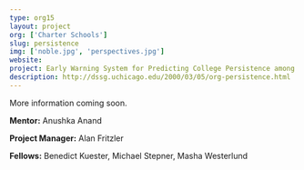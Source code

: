 ```yaml
---
type: org15
layout: project
org: ['Charter Schools']
slug: persistence
img: ['noble.jpg', 'perspectives.jpg']
website: 
project: Early Warning System for Predicting College Persistence among High School Students
description: http://dssg.uchicago.edu/2000/03/05/org-persistence.html
---
```


More information coming soon. 

<p><b>Mentor:</b> Anushka Anand

<p><b>Project Manager:</b> Alan Fritzler

<p><b>Fellows:</b> Benedict Kuester, Michael Stepner, Masha Westerlund
